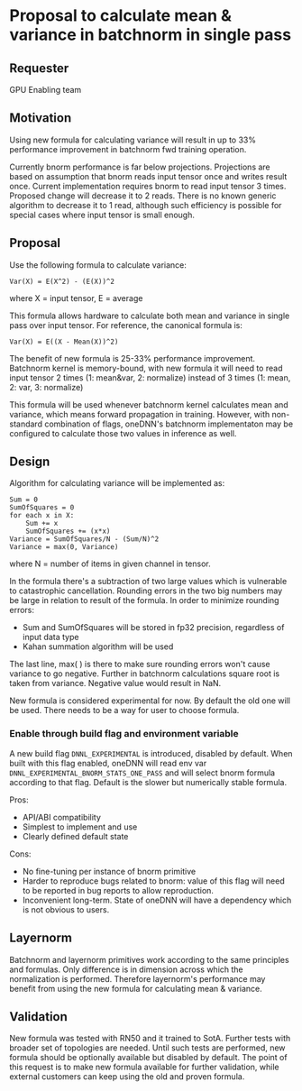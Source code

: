 # Proposal to calculate mean & variance in batchnorm in single pass

## Requester
GPU Enabling team

## Motivation
Using new formula for calculating variance will result in up to 33% performance
improvement in batchnorm fwd training operation. 

Currently bnorm performance is far below projections. Projections are based on
assumption that bnorm reads input tensor once and writes result once. Current
implementation requires bnorm to read input tensor 3 times. Proposed change
will decrease it to 2 reads. There is no known generic algorithm to decrease it
to 1 read, although such efficiency is possible for special cases where input
tensor is small enough.

## Proposal
Use the following formula to calculate variance:
```
Var(X) = E(X^2) - (E(X))^2
```
where X = input tensor, E = average

This formula allows hardware to calculate both mean and variance in single pass
over input tensor.
For reference, the canonical formula is:
```
Var(X) = E((X - Mean(X))^2)
```
The benefit of new formula is 25-33% performance improvement. Batchnorm kernel
is memory-bound, with new formula it will need to read input tensor 2 times 
(1: mean&var, 2: normalize) instead of 3 times (1: mean, 2: var, 3: normalize)

This formula will be used whenever batchnorm kernel calculates mean and 
variance, which means forward propagation in training. However, with 
non-standard combination of flags, oneDNN's batchnorm implementaton may be
configured to calculate those two values in inference as well.

## Design
Algorithm for calculating variance will be implemented as:
```
Sum = 0
SumOfSquares = 0
for each x in X:
	Sum += x
	SumOfSquares += (x*x)
Variance = SumOfSquares/N - (Sum/N)^2
Variance = max(0, Variance)
```
where N = number of items in given channel in tensor.

In the formula there's a subtraction of two large values which is vulnerable
to catastrophic cancellation. Rounding errors in the two big numbers may be
large in relation to result of the formula. In order to minimize rounding
errors:
- Sum and SumOfSquares will be stored in fp32 precision, regardless of input
	data type
- Kahan summation algorithm will be used

The last line, max( ) is there to make sure rounding errors won't cause
variance to go negative. Further in batchnorm calculations square root is taken
from variance. Negative value would result in NaN.

New formula is considered experimental for now. By default the old one will be
used. There needs to be a way for user to choose formula.

### Enable through build flag and environment variable
A new build flag `DNNL_EXPERIMENTAL` is introduced, disabled by default.
When built with this flag enabled, oneDNN will read env var 
`DNNL_EXPERIMENTAL_BNORM_STATS_ONE_PASS` and will select bnorm formula 
according to that flag. Default is the slower but numerically stable formula.

Pros:
- API/ABI compatibility
- Simplest to implement and use
- Clearly defined default state

Cons:
- No fine-tuning per instance of bnorm primitive
- Harder to reproduce bugs related to bnorm: value of this flag will need to be
 reported in bug reports to allow reproduction.
 - Inconvenient long-term. State of oneDNN will have a dependency which is not
 obvious to users.

## Layernorm
Batchnorm and layernorm primitives work according to the same principles and
formulas. Only difference is in dimension across which the normalization is
performed. Therefore layernorm's performance may benefit from using the new
formula for calculating mean & variance.

## Validation
New formula was tested with RN50 and it trained to SotA. Further tests with
broader set of topologies are needed. Until such tests are performed, new
formula should be optionally available but disabled by default. The point
of this request is to make new formula available for further validation, while
external customers can keep using the old and proven formula.
